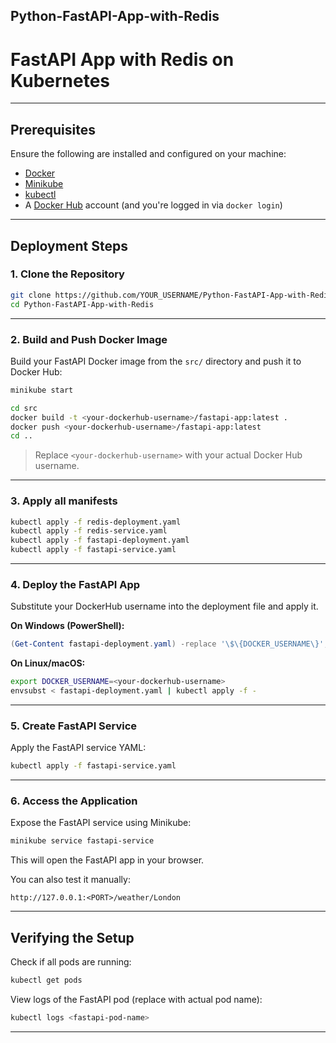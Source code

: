 ## Python-FastAPI-App-with-Redis

# FastAPI App with Redis on Kubernetes

---

## Prerequisites

Ensure the following are installed and configured on your machine:

* [Docker](https://www.docker.com/)
* [Minikube](https://minikube.sigs.k8s.io/)
* [kubectl](https://kubernetes.io/docs/tasks/tools/)
* A [Docker Hub](https://hub.docker.com/) account (and you're logged in via `docker login`)

---

## Deployment Steps

### 1. Clone the Repository

```bash
git clone https://github.com/YOUR_USERNAME/Python-FastAPI-App-with-Redis.git
cd Python-FastAPI-App-with-Redis
```

---

### 2. Build and Push Docker Image

Build your FastAPI Docker image from the `src/` directory and push it to Docker Hub:

```bash
minikube start

cd src
docker build -t <your-dockerhub-username>/fastapi-app:latest .
docker push <your-dockerhub-username>/fastapi-app:latest
cd ..
```

> Replace `<your-dockerhub-username>` with your actual Docker Hub username.

---

### 3. Apply all manifests


```bash
kubectl apply -f redis-deployment.yaml
kubectl apply -f redis-service.yaml
kubectl apply -f fastapi-deployment.yaml
kubectl apply -f fastapi-service.yaml

```

---

### 4. Deploy the FastAPI App

Substitute your DockerHub username into the deployment file and apply it.

**On Windows (PowerShell):**

```powershell
(Get-Content fastapi-deployment.yaml) -replace '\$\{DOCKER_USERNAME\}', '<your-dockerhub-username>' | kubectl apply -f -
```

**On Linux/macOS:**

```bash
export DOCKER_USERNAME=<your-dockerhub-username>
envsubst < fastapi-deployment.yaml | kubectl apply -f -
```

---

### 5. Create FastAPI Service

Apply the FastAPI service YAML:

```bash
kubectl apply -f fastapi-service.yaml
```

---

### 6. Access the Application

Expose the FastAPI service using Minikube:

```bash
minikube service fastapi-service
```

This will open the FastAPI app in your browser.

You can also test it manually:

```
http://127.0.0.1:<PORT>/weather/London
```

---

## Verifying the Setup

Check if all pods are running:

```bash
kubectl get pods
```

View logs of the FastAPI pod (replace with actual pod name):

```bash
kubectl logs <fastapi-pod-name>
```

---
